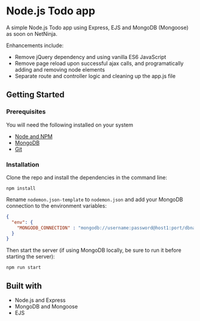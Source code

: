 # Node.js Todo app
A simple Node.js Todo app using Express, EJS and MongoDB (Mongoose) as soon on NetNinja. 

Enhancements include:
* Remove jQuery dependency and using vanilla ES6 JavaScript
* Remove page reload upon successful ajax calls, and programatically adding and removing node elements
* Separate route and controller logic and cleaning up the app.js file

## Getting Started 

### Prerequisites

You will need the following installed on your system
* [Node and NPM](https://nodejs.org)
* [MongoDB]()
* [Git](https://git-scm.com/)

### Installation

Clone the repo and install the dependencies in the command line:
```
npm install
```
Rename `nodemon.json-template` to `nodemon.json` and add your MongoDB connection to the environment variables:
```json
{
  "env": {
    "MONGODB_CONNECTION" : "mongodb://username:password@host1:port/dbname"
  }
}
```
Then start the server (if using MongoDB locally, be sure to run it before starting the server):
```
npm run start
```

## Built with
- Node.js and Express
- MongoDB and Mongoose
- EJS